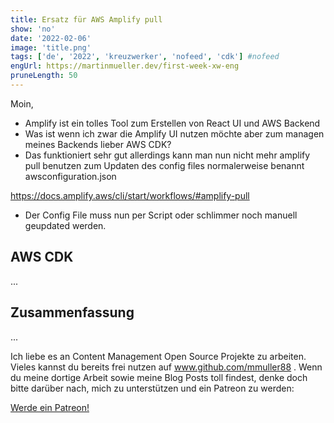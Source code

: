```yaml
---
title: Ersatz für AWS Amplify pull
show: 'no'
date: '2022-02-06'
image: 'title.png'
tags: ['de', '2022', 'kreuzwerker', 'nofeed', 'cdk'] #nofeed
engUrl: https://martinmueller.dev/first-week-xw-eng
pruneLength: 50
---
```


Moin,

* Amplify ist ein tolles Tool zum Erstellen von React UI und AWS Backend
* Was ist wenn ich zwar die Amplify UI nutzen möchte aber zum managen meines Backends lieber AWS CDK?
* Das funktioniert sehr gut allerdings kann man nun nicht mehr amplify pull benutzen zum Updaten des config files normalerweise benannt awsconfiguration.json

https://docs.amplify.aws/cli/start/workflows/#amplify-pull

* Der Config File muss nun per Script oder schlimmer noch manuell geupdated werden.

## AWS CDK

...

## Zusammenfassung

...

Ich liebe es an Content Management Open Source Projekte zu arbeiten. Vieles kannst du bereits frei nutzen auf www.github.com/mmuller88 . Wenn du meine dortige Arbeit sowie meine Blog Posts toll findest, denke doch bitte darüber nach, mich zu unterstützen und ein Patreon zu werden:

<a href="https://www.patreon.com/bePatron?u=29010217" data-patreon-widget-type="become-patron-button">Werde ein Patreon!</a><script async src="https://c6.patreon.com/becomePatronButton.bundle.js"></script>
